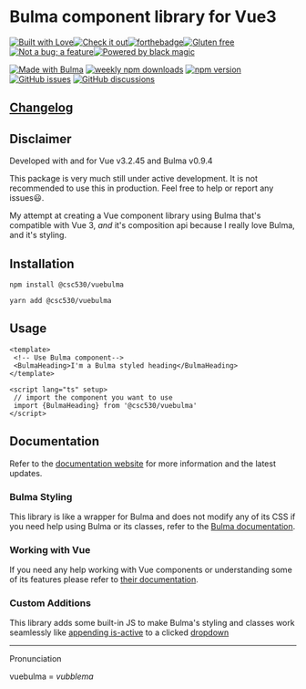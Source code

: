 # Bulma component library for Vue3

[![Built with Love](https://forthebadge.com/images/badges/built-with-love.svg)](https://forthebadge.com)[![Check it out](https://forthebadge.com/images/badges/check-it-out.svg)](https://forthebadge.com)[![forthebadge](https://forthebadge.com/images/badges/made-with-vue.svg)](https://forthebadge.com)[![Gluten free](https://forthebadge.com/images/badges/gluten-free.svg)](https://forthebadge.com)[![Not a bug; a feature](https://forthebadge.com/images/badges/not-a-bug-a-feature.svg)](https://forthebadge.com)[![Powered by black magic](https://forthebadge.com/images/badges/powered-by-black-magic.svg)](https://forthebadge.com)

[![Made with Bulma](https://img.shields.io/badge/made%20with-Bulma-00d1b2?style=roundyed-square)](https://bulma.io)
[![weekly npm downloads](https://img.shields.io/npm/dw/@csc530/vuebulma?label=npm%20downloads)](https://www.npmjs.com/package/@csc530/vuebulma)
[![npm version](https://img.shields.io/npm/v/@csc530/vuebulma?label=npm%20version&color=teal)](https://www.npmjs.com/package/@csc530/vuebulma?activeTab=versions)
[![GitHub issues](https://img.shields.io/github/issues/csc530/vuebulma?color=goldenrod)](https://github.com/csc530/vuebulma/issues)
[![GitHub discussions](https://img.shields.io/badge/Contribute-Discussions-blueviolet)](https://github.com/csc530/vuebulma/discussions)

## [Changelog](https://csc530.github.io/vuebulma/changelog.html)

## Disclaimer

Developed with and for Vue v3.2.45 and Bulma v0.9.4

This package is very much still under active development. It is not recommended to use this in production. Feel free to
help or report any issues😃.

My attempt at creating a Vue component library using Bulma that's compatible with Vue 3, *and* it's composition api
because I really love Bulma, and it's styling.

## Installation

`npm install @csc530/vuebulma`

`yarn add @csc530/vuebulma`

## Usage

```vue
<template>
 <!-- Use Bulma component-->
 <BulmaHeading>I'm a Bulma styled heading</BulmaHeading>
</template>

<script lang="ts" setup>
 // import the component you want to use
 import {BulmaHeading} from '@csc530/vuebulma'
</script>
```

## Documentation

Refer to the [documentation website](https://csc530.github.io/vuebulma/) for more information and the latest updates.

### Bulma Styling

This library is like a wrapper for Bulma and does not modify any of its CSS if you need help using Bulma or its classes,
refer to the [Bulma documentation](https://bulma.io/documentation/).

### Working with Vue

If you need any help working with Vue components or understanding some of its features please refer
to [their documentation](https://vuejs.org/guide/introduction.html).

### Custom Additions

This library adds some built-in JS to make Bulma's styling and classes work seamlessly
like [appending is-active](/src/components/containers/BulmaDropdown.vue#L4) to a
clicked [dropdown](https://bulma.io/documentation/components/dropdown/#hoverable-or-toggable)

---

Pronunciation

vuebulma = *vubblema*